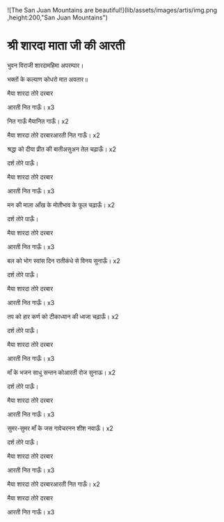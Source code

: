 ![The San Juan Mountains are beautiful!](lib/assets/images/artis/img.png ,height:200,"San Juan Mountains")

#  श्री शारदा माता जी की आरती 

भुवन विराजी शारदामहिमा अपरम्पार।

भक्तों के कल्याण कोधरो मात अवतार॥

मैया शारदा तोरे दरबार

आरती नित गाऊँ। x3

नित गाऊँ मैयानित गाऊँ। x2

मैया शारदा तोरे दरबारआरती नित गाऊँ। x2

श्रद्धा को दीया प्रीत की बातीअसुअन तेल चढ़ाऊँ। x2

दर्श तोरे पाऊँ।

मैया शारदा तोरे दरबार

आरती नित गाऊँ। x3

मन की माला आँख के मोतीभाव के फूल चढ़ाऊँ। x2

दर्श तोरे पाऊँ।

मैया शारदा तोरे दरबार

आरती नित गाऊँ। x3

बल को भोग स्वांस दिन रातीकंधे से विनय सुनाऊँ। x2

दर्श तोरे पाऊँ।

मैया शारदा तोरे दरबार

आरती नित गाऊँ। x3

तप को हार कर्ण को टीकाध्यान की ध्वजा चढ़ाऊँ। x2

दर्श तोरे पाऊँ।

मैया शारदा तोरे दरबार

आरती नित गाऊँ। x3

माँ के भजन साधु सन्तन कोआरती रोज सुनाऊ। x2

दर्श तोरे पाऊँ।

मैया शारदा तोरे दरबार

आरती नित गाऊँ। x3

सुमर-सुमर माँ के जस गावेचरनन शीश नवाऊँ। x2

दर्श तोरे पाऊँ।

मैया शारदा तोरे दरबार

आरती नित गाऊँ। x3

मैया शारदा तोरे दरबारआरती नित गाऊँ। x2

मैया शारदा तोरे दरबार

आरती नित गाऊँ। x3